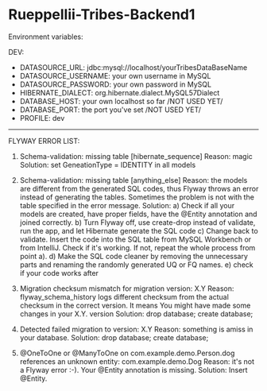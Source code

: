 # Rueppellii-Tribes-Backend1

Environment variables:

DEV:

- DATASOURCE_URL: jdbc:mysql://localhost/yourTribesDataBaseName
- DATASOURCE_USERNAME: your own username in MySQL
- DATASOURCE_PASSWORD: your own password in MySQL
- HIBERNATE_DIALECT: org.hibernate.dialect.MySQL57Dialect
- DATABASE_HOST: your own localhost so far /NOT USED YET/
- DATABASE_PORT: the port you've set /NOT USED YET/
- PROFILE: dev
 _________________________________________________________________

FLYWAY ERROR LIST:

1)	Schema-validation: missing table [hibernate_sequence]
Reason: magic
Solution: set GeneationType = IDENTITY in all models

2)	Schema-validation: missing table [anything_else] 
Reason: the models are different from the generated SQL codes,
thus Flyway throws an error instead of generating the tables.
Sometimes the problem is not with the table specified in the
error message.
Solution:
a) Check if all your models are created, have proper fields, have the @Entity annotation and joined correctly.
b) Turn Flyway off, use create-drop instead of validate, run the app, and let Hibernate generate the SQL code
c) Change back to validate. Insert the code into the SQL table from MySQL Workbench or from IntelliJ. 
Check if it's working. If not, repeat the whole process from point a).
d) Make the SQL code cleaner by removing the unnecessary parts and renaming the
randomly generated UQ or FQ names.
e) check if your code works after 

3)	Migration checksum mismatch for migration version: X.Y
Reason: flyway_schema_history logs different checksum from the actual checksum in the correct version.
It means You might have made some changes in your X.Y. version
Solution: drop database; create database;

4)	Detected failed migration to version: X.Y
Reason: something is amiss in your database.
Solution: drop database; create database;

6)	@OneToOne or @ManyToOne on com.example.demo.Person.dog references an unknown entity: com.example.demo.Dog
Reason: it's not a Flyway error :-). Your @Entity annotation is missing.
Solution: Insert @Entity.